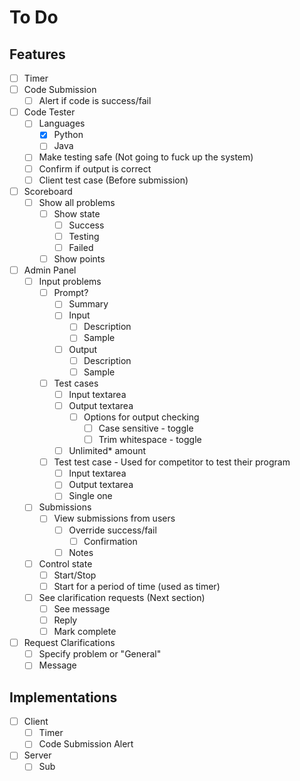 # To Do

## Features

- [ ] Timer
- [ ] Code Submission
  - [ ] Alert if code is success/fail
- [ ] Code Tester
  - [ ] Languages
    - [x] Python
    - [ ] Java
  - [ ] Make testing safe (Not going to fuck up the system)
  - [ ] Confirm if output is correct
  - [ ] Client test case (Before submission)
- [ ] Scoreboard
  - [ ] Show all problems
    - [ ] Show state
      - [ ] Success
      - [ ] Testing
      - [ ] Failed
    - [ ] Show points
- [ ] Admin Panel
  - [ ] Input problems
    - [ ] Prompt?
      - [ ] Summary
      - [ ] Input
        - [ ] Description
        - [ ] Sample
      - [ ] Output
        - [ ] Description
        - [ ] Sample
    - [ ] Test cases
      - [ ] Input textarea
      - [ ] Output textarea
        - [ ] Options for output checking
          - [ ] Case sensitive - toggle
          - [ ] Trim whitespace - toggle
      - [ ] Unlimited* amount
    - [ ] Test test case - Used for competitor to test their program
      - [ ] Input textarea
      - [ ] Output textarea
      - [ ] Single one
  - [ ] Submissions
    - [ ] View submissions from users
      - [ ] Override success/fail
        - [ ] Confirmation
      - [ ] Notes
  - [ ] Control state
    - [ ] Start/Stop
    - [ ] Start for a period of time (used as timer)
  - [ ] See clarification requests (Next section)
    - [ ] See message
    - [ ] Reply
    - [ ] Mark complete
- [ ] Request Clarifications
  - [ ] Specify problem or "General"
  - [ ] Message

## Implementations

- [ ] Client
  - [ ] Timer
  - [ ] Code Submission Alert
- [ ] Server
  - [ ] Sub
